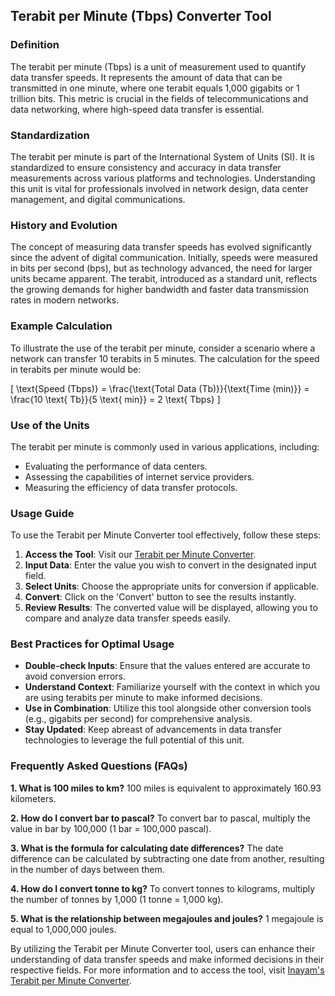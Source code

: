 ## Terabit per Minute (Tbps) Converter Tool

### Definition
The terabit per minute (Tbps) is a unit of measurement used to quantify data transfer speeds. It represents the amount of data that can be transmitted in one minute, where one terabit equals 1,000 gigabits or 1 trillion bits. This metric is crucial in the fields of telecommunications and data networking, where high-speed data transfer is essential.

### Standardization
The terabit per minute is part of the International System of Units (SI). It is standardized to ensure consistency and accuracy in data transfer measurements across various platforms and technologies. Understanding this unit is vital for professionals involved in network design, data center management, and digital communications.

### History and Evolution
The concept of measuring data transfer speeds has evolved significantly since the advent of digital communication. Initially, speeds were measured in bits per second (bps), but as technology advanced, the need for larger units became apparent. The terabit, introduced as a standard unit, reflects the growing demands for higher bandwidth and faster data transmission rates in modern networks.

### Example Calculation
To illustrate the use of the terabit per minute, consider a scenario where a network can transfer 10 terabits in 5 minutes. The calculation for the speed in terabits per minute would be:

\[ 
\text{Speed (Tbps)} = \frac{\text{Total Data (Tb)}}{\text{Time (min)}} = \frac{10 \text{ Tb}}{5 \text{ min}} = 2 \text{ Tbps} 
\]

### Use of the Units
The terabit per minute is commonly used in various applications, including:
- Evaluating the performance of data centers.
- Assessing the capabilities of internet service providers.
- Measuring the efficiency of data transfer protocols.

### Usage Guide
To use the Terabit per Minute Converter tool effectively, follow these steps:
1. **Access the Tool**: Visit our [Terabit per Minute Converter](https://www.inayam.co/unit-converter/data_transfer_speed_si).
2. **Input Data**: Enter the value you wish to convert in the designated input field.
3. **Select Units**: Choose the appropriate units for conversion if applicable.
4. **Convert**: Click on the 'Convert' button to see the results instantly.
5. **Review Results**: The converted value will be displayed, allowing you to compare and analyze data transfer speeds easily.

### Best Practices for Optimal Usage
- **Double-check Inputs**: Ensure that the values entered are accurate to avoid conversion errors.
- **Understand Context**: Familiarize yourself with the context in which you are using terabits per minute to make informed decisions.
- **Use in Combination**: Utilize this tool alongside other conversion tools (e.g., gigabits per second) for comprehensive analysis.
- **Stay Updated**: Keep abreast of advancements in data transfer technologies to leverage the full potential of this unit.

### Frequently Asked Questions (FAQs)

**1. What is 100 miles to km?**
100 miles is equivalent to approximately 160.93 kilometers.

**2. How do I convert bar to pascal?**
To convert bar to pascal, multiply the value in bar by 100,000 (1 bar = 100,000 pascal).

**3. What is the formula for calculating date differences?**
The date difference can be calculated by subtracting one date from another, resulting in the number of days between them.

**4. How do I convert tonne to kg?**
To convert tonnes to kilograms, multiply the number of tonnes by 1,000 (1 tonne = 1,000 kg).

**5. What is the relationship between megajoules and joules?**
1 megajoule is equal to 1,000,000 joules.

By utilizing the Terabit per Minute Converter tool, users can enhance their understanding of data transfer speeds and make informed decisions in their respective fields. For more information and to access the tool, visit [Inayam's Terabit per Minute Converter](https://www.inayam.co/unit-converter/data_transfer_speed_si).